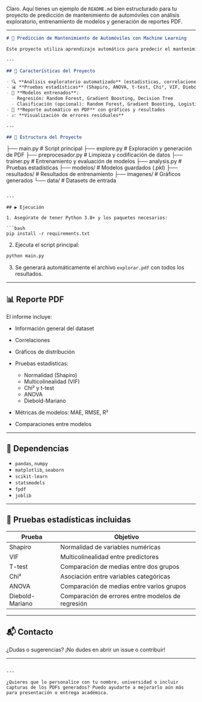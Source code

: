 Claro. Aquí tienes un ejemplo de `README.md` bien estructurado para tu proyecto de predicción de mantenimiento de automóviles con análisis exploratorio, entrenamiento de modelos y generación de reportes PDF.

---

```markdown
# 🚗 Predicción de Mantenimiento de Automóviles con Machine Learning

Este proyecto utiliza aprendizaje automático para predecir el mantenimiento de automóviles. Integra un flujo completo de **preprocesamiento de datos**, **entrenamiento de modelos**, **evaluación estadística** y **generación de informes automáticos en PDF**.

---

## 🧠 Características del Proyecto

- 🔍 **Análisis exploratorio automatizado** (estadísticas, correlaciones, gráficos)
- 📊 **Pruebas estadísticas** (Shapiro, ANOVA, t-test, Chi², VIF, Diebold-Mariano)
- 🤖 **Modelos entrenados**:
  - Regresión: Random Forest, Gradient Boosting, Decision Tree
  - Clasificación (opcional): Random Forest, Gradient Boosting, Logistic Regression
- 📄 **Reporte automático en PDF** con gráficos y resultados
- 📈 **Visualización de errores residuales**

---

## 📁 Estructura del Proyecto

```

├── main.py                     # Script principal
├── explore.py                 # Exploración y generación de PDF
├── preprocesador.py          # Limpieza y codificación de datos
├── trainer.py                # Entrenamiento y evaluación de modelos
├── analysis.py               # Pruebas estadísticas
├── modelos/                  # Modelos guardados (.pkl)
├── resultados/               # Resultados de entrenamiento
├── imagenes/                 # Gráficos generados
└── data/                     # Datasets de entrada

````

---

## ▶️ Ejecución

1. Asegúrate de tener Python 3.8+ y los paquetes necesarios:

```bash
pip install -r requirements.txt
````

2. Ejecuta el script principal:

```bash
python main.py
```

3. Se generará automáticamente el archivo `explorar.pdf` con todos los resultados.

---

## 📊 Reporte PDF

El informe incluye:

* Información general del dataset
* Correlaciones
* Gráficos de distribución
* Pruebas estadísticas:

  * Normalidad (Shapiro)
  * Multicolinealidad (VIF)
  * Chi² y t-test
  * ANOVA
  * Diebold-Mariano
* Métricas de modelos: MAE, RMSE, R²
* Comparaciones entre modelos

---

## 📌 Dependencias

* `pandas`, `numpy`
* `matplotlib`, `seaborn`
* `scikit-learn`
* `statsmodels`
* `fpdf`
* `joblib`

---

## 🧪 Pruebas estadísticas incluidas

| Prueba          | Objetivo                                          |
| --------------- | ------------------------------------------------- |
| Shapiro         | Normalidad de variables numéricas                 |
| VIF             | Multicolinealidad entre predictores               |
| T-test          | Comparación de medias entre dos grupos            |
| Chi²            | Asociación entre variables categóricas            |
| ANOVA           | Comparación de medias entre varios grupos         |
| Diebold-Mariano | Comparación de errores entre modelos de regresión |

---

## 📬 Contacto

¿Dudas o sugerencias? ¡No dudes en abrir un issue o contribuir!

---

```

---

¿Quieres que lo personalice con tu nombre, universidad o incluir capturas de los PDFs generados? Puedo ayudarte a mejorarlo aún más para presentación o entrega académica.
```
